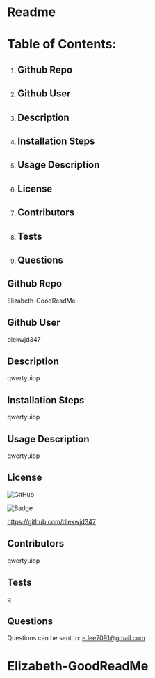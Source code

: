 # Readme

# Table of Contents:
1. ## Github Repo
2. ## Github User
3. ## Description
4. ## Installation Steps
5. ## Usage Description
6. ## License
7. ## Contributors
8. ## Tests
9. ## Questions

## Github Repo
Elizabeth-GoodReadMe

## Github User
dlekwjd347

## Description
qwertyuiop

## Installation Steps
qwertyuiop

## Usage Description
qwertyuiop

## License
![GitHub](https://img.shields.io/github/license/dlekwjd347/Elizabeth-GoodReadMe)

![Badge](https://encrypted-tbn0.gstatic.com/images?q=tbn%3AANd9GcSa3Fe-i2tjmzHKfHzrdmrEn4YXK0fWeu5-Vw&usqp=CAU)

https://github.com/dlekwjd347


## Contributors
qwertyuiop

## Tests
q

## Questions
Questions can be sent to: e.lee7091@gmail.com







# Elizabeth-GoodReadMe
